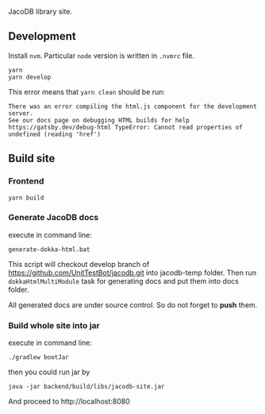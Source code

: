 JacoDB library site. 

## Development

Install `nvm`. Particular `node` version is written in `.nvmrc` file.

```batch
yarn
yarn develop
```

This error means that `yarn clean` should be run:

```
There was an error compiling the html.js component for the development server.
See our docs page on debugging HTML builds for help https://gatsby.dev/debug-html TypeError: Cannot read properties of undefined (reading 'href')
```



## Build site

### Frontend

```batch
yarn build
```

### Generate JacoDB docs 

execute in command line:

```batch
generate-dokka-html.bat
```

This script will checkout develop branch of https://github.com/UnitTestBot/jacodb.git into jacodb-temp folder. Then run 
`dokkaHtmlMultiModule` task for generating docs and put them into docs folder. 

All generated docs are under source control. So do not forget to **push** them.   

### Build whole site into jar 

execute in command line:

```batch
./gradlew bootJar
```
then you could run jar by

```batch
java -jar backend/build/libs/jacodb-site.jar
```

And proceed to http://localhost:8080